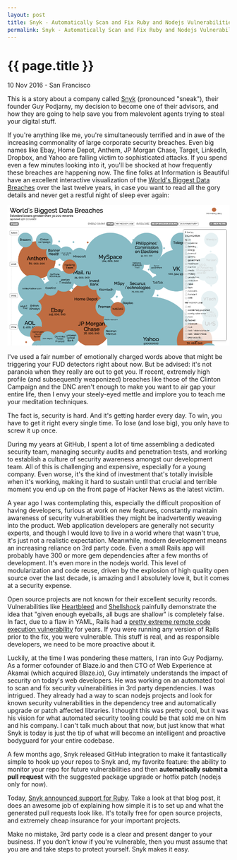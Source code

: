 ```yaml
---
layout: post
title: Snyk - Automatically Scan and Fix Ruby and Nodejs Vulnerabilities
permalink: Snyk - Automatically Scan and Fix Ruby and Nodejs Vulnerabilities/
---
```


{{ page.title }}
================

<p class="meta">10 Nov 2016 - San Francisco</p>

This is a story about a company called
[Snyk](https://snyk.io/blog/welcome-ruby-users/) (pronounced "sneak"), their
founder Guy Podjarny, my decision to become one of their advisors, and how they
are going to help save you from malevolent agents trying to steal your digital
stuff.

If you're anything like me, you're simultaneously terrified and in awe of the
increasing commonality of large corporate security breaches. Even big names like
Ebay, Home Depot, Anthem, JP Morgan Chase, Target, LinkedIn, Dropbox, and Yahoo
are falling victim to sophisticated attacks. If you spend even a few minutes
looking into it, you'll be shocked at how frequently these breaches are
happening now. The fine folks at Information is Beautiful have an excellent
interactive visualization of the [World's Biggest Data
Breaches](http://www.informationisbeautiful.net/visualizations/worlds-biggest-data-breaches-hacks/)
over the last twelve years, in case you want to read all the gory details and
never get a restful night of sleep ever again:

<a href="http://www.informationisbeautiful.net/visualizations/worlds-biggest-data-breaches-hacks/">
  <img src="/images/posts/2016-11-10/breaches.png">
</a>

I've used a fair number of emotionally charged words above that might be
triggering your FUD detectors right about now. But be advised: it's not paranoia
when they really are out to get you. If recent, extremely high profile (and
subsequently weaponized) breaches like those of the Clinton Campaign and the DNC
aren't enough to make you want to air gap your entire life, then I envy your
steely-eyed mettle and implore you to teach me your meditation techniques.

The fact is, security is hard. And it's getting harder every day. To win, you
have to get it right every single time. To lose (and lose big), you only have to
screw it up once.

During my years at GitHub, I spent a lot of time assembling a dedicated security
team, managing security audits and penetration tests, and working to establish a
culture of security awareness amongst our development team. All of this is
challenging and expensive, especially for a young company. Even worse, it's the
kind of investment that's totally invisible when it's working, making it hard to
sustain until that crucial and terrible moment you end up on the front page of
Hacker News as the latest victim.

A year ago I was contemplating this, especially the difficult proposition of
having developers, furious at work on new features, constantly maintain
awareness of security vulnerabilities they might be inadvertently weaving into
the product. Web application developers are generally not security experts, and
though I would love to live in a world where that wasn't true, it's just not a
realistic expectation. Meanwhile, modern development means an increasing
reliance on 3rd party code. Even a small Rails app will probably have 300 or
more gem dependencies after a few months of development. It's even more in the
nodejs world. This level of modularization and code reuse, driven by the
explosion of high quality open source over the last decade, is amazing and I
absolutely love it, but it comes at a security expense.

Open source projects are not known for their excellent security records.
Vulnerabilities like [Heartbleed](http://heartbleed.com/) and
[Shellshock](https://blog.cloudflare.com/inside-shellshock/) painfully
demonstrate the idea that "given enough eyeballs, all bugs are shallow" is
completely false. In fact, due to a flaw in YAML, Rails had a [pretty extreme
remote code execution
vulnerability](http://blog.codeclimate.com/blog/2013/01/10/rails-remote-code-execution-vulnerability-explained/)
for years. If you were running any version of Rails prior to the fix, you were
vulnerable. This stuff is real, and as responsible developers, we need to be
more proactive about it.

Luckily, at the time I was pondering these matters, I ran into Guy Podjarny. As
a former cofounder of Blaze.io and then CTO of Web Experience at Akamai (which
acquired Blaze.io), Guy intimately understands the impact of security on today's
web developers. He was working on an automated tool to scan and fix security
vulnerabilities in 3rd party dependencies. I was intrigued. They already had a
way to scan nodejs projects and look for known security vulnerabilities in the
dependency tree and automatically upgrade or patch affected libraries. I thought
this was pretty cool, but it was his vision for what automated security tooling
could be that sold me on him and his company. I can't talk much about that
now, but just know that what Snyk is today is just the tip of what will
become an intelligent and proactive bodyguard for your entire codebase.

A few months ago, Snyk released GitHub integration to make it fantastically
simple to hook up your repos to Snyk and, my favorite feature: the ability to
monitor your repo for future vulnerabilities and then **automatically submit a
pull request** with the suggested package upgrade or hotfix patch (nodejs only for
now).

Today, [Snyk announced support for
Ruby](https://snyk.io/blog/welcome-ruby-users/). Take a look at that blog post,
it does an awesome job of explaining how simple it is to set up and what the
generated pull requests look like. It's totally free for open source projects,
and extremely cheap insurance for your important projects.

Make no mistake, 3rd party code is a clear and present danger to your business.
If you don't know if you're vulnerable, then you must assume that you are and
take steps to protect yourself. Snyk makes it easy.
